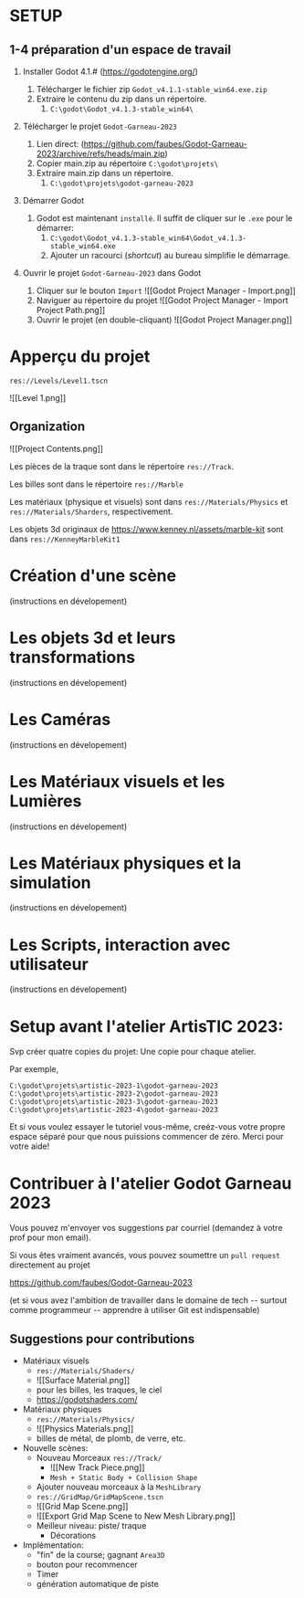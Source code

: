 SETUP
========
1-4 préparation d'un espace de travail
--------------

1. Installer Godot 4.1.# (https://godotengine.org/)
	1. Télécharger le fichier zip `Godot_v4.1.1-stable_win64.exe.zip`
	2. Extraire le contenu du zip dans un répertoire.
		1. `C:\godot\Godot_v4.1.3-stable_win64\`

2. Télécharger le projet `Godot-Garneau-2023` 
	1. Lien direct: (https://github.com/faubes/Godot-Garneau-2023/archive/refs/heads/main.zip)
	2. Copier main.zip au répertoire `C:\godot\projets\`
	3. Extraire main.zip dans un répertoire.
		1. `C:\godot\projets\godot-garneau-2023`

3. Démarrer Godot
	1. Godot est maintenant `installé`. Il suffit de cliquer sur le `.exe` pour le démarrer:
		1. `C:\godot\Godot_v4.1.3-stable_win64\Godot_v4.1.3-stable_win64.exe`
		2. Ajouter un racourci (_shortcut_) au bureau simplifie le démarrage.

4. Ouvrir le projet `Godot-Garneau-2023` dans Godot
	1. Cliquer sur le bouton `Import` ![[Godot Project Manager - Import.png]]
	2. Naviguer au répertoire du projet ![[Godot Project Manager - Import Project Path.png]]
	3. Ouvrir le projet (en double-cliquant) ![[Godot Project Manager.png]]


Apperçu du projet
========

`res://Levels/Level1.tscn`

![[Level 1.png]]

Organization
-------------

![[Project Contents.png]]

Les pièces de la traque sont dans le répertoire `res://Track`.  

Les billes sont dans le répertoire `res://Marble`

Les matériaux (physique et visuels) sont dans `res://Materials/Physics` et `res://Materials/Sharders`, respectivement.

Les objets 3d originaux de https://www.kenney.nl/assets/marble-kit sont dans `res://KenneyMarbleKit1`

Création d'une scène
========

(instructions en dévelopement)

Les objets 3d et leurs transformations
==========

(instructions en dévelopement)

Les Caméras
==========

(instructions en dévelopement)

Les Matériaux visuels et les Lumières
===========

(instructions en dévelopement)

Les Matériaux physiques et la simulation
===========

(instructions en dévelopement)

Les Scripts, interaction avec utilisateur
===========

(instructions en dévelopement)



Setup avant l'atelier ArtisTIC 2023: 
==========
Svp créer quatre copies du projet: Une copie pour chaque atelier. 

Par exemple,

`C:\godot\projets\artistic-2023-1\godot-garneau-2023`
`C:\godot\projets\artistic-2023-2\godot-garneau-2023`
`C:\godot\projets\artistic-2023-3\godot-garneau-2023`
`C:\godot\projets\artistic-2023-4\godot-garneau-2023`

Et si vous voulez essayer le tutoriel vous-même, creéz-vous votre propre espace séparé pour que nous puissions commencer de zéro. Merci pour votre aide!

Contribuer à l'atelier Godot Garneau 2023
===========

Vous pouvez m'envoyer vos suggestions par courriel (demandez à votre prof  pour mon email).

Si vous êtes vraiment avancés, vous pouvez soumettre un `pull request` directement au projet

https://github.com/faubes/Godot-Garneau-2023 

(et si vous avez l'ambition de travailler dans le domaine de tech -- surtout comme programmeur --  apprendre à utiliser Git est indispensable)

Suggestions pour contributions
------------------

- Matériaux visuels
	- `res://Materials/Shaders/` 
	- ![[Surface Material.png]]
	- pour les billes, les traques, le ciel
	- https://godotshaders.com/
- Matériaux physiques 
	- `res://Materials/Physics/`
	- ![[Physics Materials.png]]
	- billes de métal, de plomb, de verre, etc.
- Nouvelle scènes:
	- Nouveau Morceaux  `res://Track/`
		- ![[New Track Piece.png]]
		- `Mesh + Static Body + Collision Shape`
	- Ajouter nouveau morceaux à la `MeshLibrary`
	- `res://GridMap/GridMapScene.tscn`
	- ![[Grid Map Scene.png]]
	- ![[Export Grid Map Scene to New Mesh Library.png]]
	- Meilleur niveau: piste/ traque
		- Décorations
- Implémentation:
	- "fin" de la course; gagnant `Area3D`
	- bouton pour recommencer
	- Timer
	- génération automatique de piste